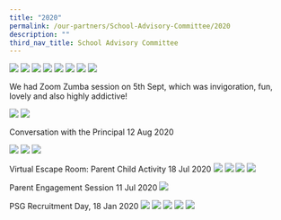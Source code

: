```yaml
---
title: "2020"
permalink: /our-partners/School-Advisory-Committee/2020
description: ""
third_nav_title: School Advisory Committee
---
```

![](/images/Terrarium1.jpeg)
![](/images/Terrarium2.jpeg)
![](/images/Terrarium3.jpeg)
![](/images/Terrarium4.jpeg)
![](/images/Terrarium5.jpeg)
![](/images/Terrarium6.jpeg)
![](/images/Terrarium7.jpeg)
![](/images/Terrarium8.jpeg)

We had Zoom Zumba session on 5th Sept, which was invigoration, fun, lovely and also highly addictive!

![](/images/PSG_zumba1.jpg)
![](/images/PSG_zumba2.jpg)

Conversation with the Principal 12 Aug 2020

![](/images/PHOTO-2020-08-12-16-56-11.jpg)
![](/images/PHOTO-2020-08-12-16-56-11_1.jpg)
![](/images/PHOTO-2020-08-12-16-56-12_2.jpg)

Virtual Escape Room: Parent Child Activity 18 Jul 2020
![](/images/EscapeRm1.jpg)
![](/images/Escpe3.jpeg)
![](/images/Escape5.jpeg)
![](/images/Escape8.jpeg)

Parent Engagement Session 11 Jul 2020
![](/images/Parent%20Engagement%20A%2011%20Jul%202020.png)

PSG Recruitment Day, 18 Jan 2020
![](/images/PSG1.jpeg)
![](/images/PSG2.jpeg)
![](/images/PSG3.jpeg)
![](/images/PSG4.jpeg)
![](/images/RegFormPSG.jpeg)